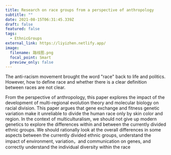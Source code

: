 ```yaml
---
title: Research on race groups from a perspective of anthropology
subtitle: ""
date: 2021-08-15T06:31:45.339Z
draft: false
featured: false
tags:
  - EthnicGroups
external_link: https://liyizhen.netlify.app/
image:
  filename: 路线图.png
  focal_point: Smart
  preview_only: false
---
```

The anti-racism movement brought the word "race" back to life and politics. However, how to define race and whether there is a clear definition between races are not clear. 

From the perspective of anthropology, this paper explores the impact of the development of multi-regional evolution theory and molecular biology on racial division. This paper argues that gene exchange and fitness genetic variation make it unreliable to divide the human race only by skin color and region. In the context of multiculturalism, we should not give up modern genetics to explore the differences within and between the currently divided ethnic groups. We should rationally look at the overall differences in some aspects between the currently divided ethnic groups, understand the impact of environment, variation，and communication on genes, and correctly understand the individual diversity within the race